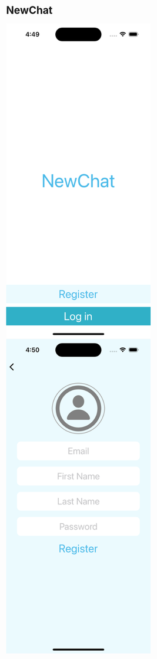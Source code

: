 # NewChat
<img src = "https://github.com/marinayudina/NewChat/blob/main/Simulator%20Screen%20Shot%20-%20iPhone%2014%20Pro%20-%202023-10-17%20at%2016.49.54.png" width=393 height=852></img> <span width=50></span>
<img src = "https://github.com/marinayudina/NewChat/blob/main/Simulator%20Screen%20Shot%20-%20iPhone%2014%20Pro%20-%202023-10-17%20at%2016.50.07.png" width=393 height=852></img>
